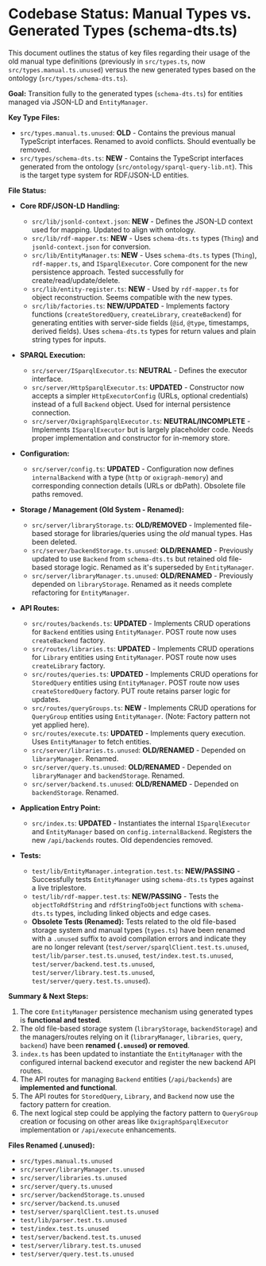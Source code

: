 # Codebase Status: Manual Types vs. Generated Types (schema-dts.ts)

This document outlines the status of key files regarding their usage of the old manual type definitions (previously in `src/types.ts`, now `src/types.manual.ts.unused`) versus the new generated types based on the ontology (`src/types/schema-dts.ts`).

**Goal:** Transition fully to the generated types (`schema-dts.ts`) for entities managed via JSON-LD and `EntityManager`.

**Key Type Files:**

*   `src/types.manual.ts.unused`: **OLD** - Contains the previous manual TypeScript interfaces. Renamed to avoid conflicts. Should eventually be removed.
*   `src/types/schema-dts.ts`: **NEW** - Contains the TypeScript interfaces generated from the ontology (`src/ontology/sparql-query-lib.nt`). This is the target type system for RDF/JSON-LD entities.

**File Status:**

*   **Core RDF/JSON-LD Handling:**
    *   `src/lib/jsonld-context.json`: **NEW** - Defines the JSON-LD context used for mapping. Updated to align with ontology.
    *   `src/lib/rdf-mapper.ts`: **NEW** - Uses `schema-dts.ts` types (`Thing`) and `jsonld-context.json` for conversion.
    *   `src/lib/EntityManager.ts`: **NEW** - Uses `schema-dts.ts` types (`Thing`), `rdf-mapper.ts`, and `ISparqlExecutor`. Core component for the new persistence approach. Tested successfully for create/read/update/delete.
    *   `src/lib/entity-register.ts`: **NEW** - Used by `rdf-mapper.ts` for object reconstruction. Seems compatible with the new types.
    *   `src/lib/factories.ts`: **NEW/UPDATED** - Implements factory functions (`createStoredQuery`, `createLibrary`, `createBackend`) for generating entities with server-side fields (`@id`, `@type`, timestamps, derived fields). Uses `schema-dts.ts` types for return values and plain string types for inputs.

*   **SPARQL Execution:**
    *   `src/server/ISparqlExecutor.ts`: **NEUTRAL** - Defines the executor interface.
    *   `src/server/HttpSparqlExecutor.ts`: **UPDATED** - Constructor now accepts a simpler `HttpExecutorConfig` (URLs, optional credentials) instead of a full `Backend` object. Used for internal persistence connection.
    *   `src/server/OxigraphSparqlExecutor.ts`: **NEUTRAL/INCOMPLETE** - Implements `ISparqlExecutor` but is largely placeholder code. Needs proper implementation and constructor for in-memory store.

*   **Configuration:**
    *   `src/server/config.ts`: **UPDATED** - Configuration now defines `internalBackend` with a type (`http` or `oxigraph-memory`) and corresponding connection details (URLs or dbPath). Obsolete file paths removed.

*   **Storage / Management (Old System - Renamed):**
    *   `src/server/libraryStorage.ts`: **OLD/REMOVED** - Implemented file-based storage for libraries/queries using the *old* manual types. Has been deleted.
    *   `src/server/backendStorage.ts.unused`: **OLD/RENAMED** - Previously updated to use `Backend` from `schema-dts.ts` but retained old file-based storage logic. Renamed as it's superseded by `EntityManager`.
    *   `src/server/libraryManager.ts.unused`: **OLD/RENAMED** - Previously depended on `libraryStorage`. Renamed as it needs complete refactoring for `EntityManager`.

*   **API Routes:**
    *   `src/routes/backends.ts`: **UPDATED** - Implements CRUD operations for `Backend` entities using `EntityManager`. POST route now uses `createBackend` factory.
    *   `src/routes/libraries.ts`: **UPDATED** - Implements CRUD operations for `Library` entities using `EntityManager`. POST route now uses `createLibrary` factory.
    *   `src/routes/queries.ts`: **UPDATED** - Implements CRUD operations for `StoredQuery` entities using `EntityManager`. POST route now uses `createStoredQuery` factory. PUT route retains parser logic for updates.
    *   `src/routes/queryGroups.ts`: **NEW** - Implements CRUD operations for `QueryGroup` entities using `EntityManager`. (Note: Factory pattern not yet applied here).
    *   `src/routes/execute.ts`: **UPDATED** - Implements query execution. Uses `EntityManager` to fetch entities.
    *   `src/server/libraries.ts.unused`: **OLD/RENAMED** - Depended on `libraryManager`. Renamed.
    *   `src/server/query.ts.unused`: **OLD/RENAMED** - Depended on `libraryManager` and `backendStorage`. Renamed.
    *   `src/server/backend.ts.unused`: **OLD/RENAMED** - Depended on `backendStorage`. Renamed.

*   **Application Entry Point:**
    *   `src/index.ts`: **UPDATED** - Instantiates the internal `ISparqlExecutor` and `EntityManager` based on `config.internalBackend`. Registers the new `/api/backends` routes. Old dependencies removed.

*   **Tests:**
    *   `test/lib/EntityManager.integration.test.ts`: **NEW/PASSING** - Successfully tests `EntityManager` using `schema-dts.ts` types against a live triplestore.
    *   `test/lib/rdf-mapper.test.ts`: **NEW/PASSING** - Tests the `objectToRdfString` and `rdfStringToObject` functions with `schema-dts.ts` types, including linked objects and edge cases.
    *   **Obsolete Tests (Renamed):** Tests related to the old file-based storage system and manual types (`types.ts`) have been renamed with a `.unused` suffix to avoid compilation errors and indicate they are no longer relevant (`test/server/sparqlClient.test.ts.unused`, `test/lib/parser.test.ts.unused`, `test/index.test.ts.unused`, `test/server/backend.test.ts.unused`, `test/server/library.test.ts.unused`, `test/server/query.test.ts.unused`).

**Summary & Next Steps:**

1.  The core `EntityManager` persistence mechanism using generated types is **functional and tested**.
2.  The old file-based storage system (`libraryStorage`, `backendStorage`) and the managers/routes relying on it (`libraryManager`, `libraries`, `query`, `backend`) have been **renamed (`.unused`) or removed**.
3.  `index.ts` has been updated to instantiate the `EntityManager` with the configured internal backend executor and register the new backend API routes.
4.  The API routes for managing `Backend` entities (`/api/backends`) are **implemented and functional**.
5.  The API routes for `StoredQuery`, `Library`, and `Backend` now use the factory pattern for creation.
6.  The next logical step could be applying the factory pattern to `QueryGroup` creation or focusing on other areas like `OxigraphSparqlExecutor` implementation or `/api/execute` enhancements.

**Files Renamed (.unused):**

*   `src/types.manual.ts.unused`
*   `src/server/libraryManager.ts.unused`
*   `src/server/libraries.ts.unused`
*   `src/server/query.ts.unused`
*   `src/server/backendStorage.ts.unused`
*   `src/server/backend.ts.unused`
*   `test/server/sparqlClient.test.ts.unused`
*   `test/lib/parser.test.ts.unused`
*   `test/index.test.ts.unused`
*   `test/server/backend.test.ts.unused`
*   `test/server/library.test.ts.unused`
*   `test/server/query.test.ts.unused`
